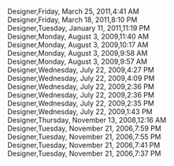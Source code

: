 ﻿Designer,Friday, March 25, 2011,4:41 AM  Designer,Friday, March 18, 2011,8:10 PM  Designer,Tuesday, January 11, 2011,11:19 PM  Designer,Monday, August 3, 2009,11:40 AM  Designer,Monday, August 3, 2009,10:17 AM  Designer,Monday, August 3, 2009,9:58 AM  Designer,Monday, August 3, 2009,9:57 AM  Designer,Wednesday, July 22, 2009,4:27 PM  Designer,Wednesday, July 22, 2009,4:09 PM  Designer,Wednesday, July 22, 2009,2:36 PM  Designer,Wednesday, July 22, 2009,2:36 PM  Designer,Wednesday, July 22, 2009,2:35 PM  Designer,Wednesday, July 22, 2009,1:43 PM  Designer,Thursday, November 13, 2008,12:16 AM  Designer,Tuesday, November 21, 2006,7:59 PM  Designer,Tuesday, November 21, 2006,7:55 PM  Designer,Tuesday, November 21, 2006,7:41 PM  Designer,Tuesday, November 21, 2006,7:37 PM
